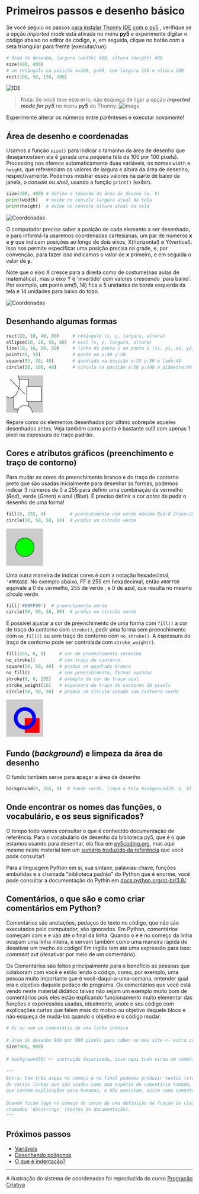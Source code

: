 # Primeiros passos e desenho básico

Se você seguiu os passos [para instalar Thonny IDE com o py5](https://abav.lugaralgum.com/como-instalar-py5) , verifique se a opção *imported mode* está ativada no menu **py5** e experimente digitar o código abaixo no editor de código, e, em seguida, clique no botão com a seta triangular para frente (executar/*run*):

```python
# área de desenho, largura (width) 400, altura (height) 400
size(400, 400)
# um retângulo na posição x=100, y=50, com largura 150 e altura 200
rect(100, 50, 150, 200)
```

![IDE](assets/01-IDE.png)

> Nota: Se você teve este erro, não esqueça de ligar a opção ***imported mode for py5*** no menu **py5** do Thonny.
> ![image](https://github.com/villares/material-aulas/assets/3694604/f623c0d0-d5f0-4166-83ff-2edb9ea2423d)

Experimente alterar os números entre parênteses e executar novamente!

## Área de desenho e coordenadas

Usamos a função `size()` para indicar o tamanho da área de desenho que desejamos(sem ela é gerada uma pequena tela de 100 por 100 pixels). Processing nos oferece automaticamente duas variáveis, os nomes `width` e `height`, que referenciam os valores de largura e altura da área de desenho, respectivamente. Podemos mostrar esses valores na parte de baixo da janela, o *console* ou *shell*, usando a função `print()` (exibir).

```python
size(400, 400) # define o tamanho da área de deseno (w, h)
print(width)   # exibe no console largura atual da tela
print(height)  # exibe no console altura atual da tela
```

![Coordenadas](assets/01-console.png)

O computador precisa saber a posição de cada elemento a ser desenhado, e para informá-la usaremos coordenadas cartesianas, um par de números **x** e **y** que indicam posições ao longo de dois eixos, X(horizontal) e Y(vertical). Isso nos permite especificar uma posição precisa na grade, e, por convenção, para fazer isso indicamos o valor de **x** primeiro, e em seguida o valor de **y**.

Note que o eixo X cresce para a direita como de costume(nas aulas de matemática), mas o eixo Y é 'invertido' com valores crescendo 'para baixo'. Por exemplo, um ponto em(5, 14) fica a 5 unidades da borda esquerda da tela e 14 unidades para baixo do topo.

![Coordenadas](assets/01-coordenadas.jpg)

## Desenhando algumas formas

```python
rect(20, 10, 40, 80)     # retângulo (x, y, largura, altura)
ellipse(10, 20, 50, 80)  # oval (x, y, largura, altura)
line(10, 10, 50, 50)     # linha do ponto 1 ao ponto 2 (x1, y1, x2, y2)
point(40, 50)            # ponto em x:40 y:50
square(55, 30, 40)       # quadrado na posição x:55 y:30 e lado:40
circle(50, 100, 40)      # círculo na posição x:50 y:100 e diâmetro:40
```

![formas basicas](assets/01-formas.png)

Repare como os elementos desenhados por último sobrepõe aqueles desenhados antes. Veja também como ponto é bastante sutíl com apenas 1 pixel na espessura de traço padrão.

## Cores e atributos gráficos (preenchimento e traço de contorno)

Para mudar as cores do preenchimento branco e do traço de contorno preto que são usadas inicialmente para desenhar as formas, podemos indicar 3 números de 0 a 255 para definir uma combinação de vermelho (*Red*), verde (*Green*) e azul (*Blue*). É preciso definir a cor *antes* de pedir o desenho de uma forma!

```python
fill(0, 255, 0)         # preenchimento com verde máximo Red:0 Green:255 Blue:0
circle(50, 50, 50, 50)  # produz um círculo verde

```

![formas basicas](assets/01-verde.png)

Uma outra maneira de indicar cores é com a notação hexadecimal, `'#RRGGBB`. No exemplo abaixo, FF é 255 em hexadecimal, então `#00FF00` equivale a 0 de vermelho, 255 de verde , e 0 de azul, que resulta no mesmo círculo verde.

```python
fill('#00FF00')  # preenchimento verde
circle(50, 50, 50, 50)  # produz um círculo verde
```

É possível ajustar a cor de preenchimento de uma forma com `fill()` a cor de traço do contorno com `stroke()`, pedir uma forma sem preenchimento com `no_fill()` ou sem traço de contorno com `no_stroke()`. A espessura do traço de contorno pode ser controlada com `stroke_weight()`.

```python
fill(255, 0, 0)     # cor de preenchimento vermelha
no_stroke()         # sem traço de contorno
square(50, 50, 40)  # produz um quadrado branco 
no_fill()           # sem preenchimento, formas vazadas
stroke(0, 0, 255)   # exemplo de cor do traço azul 
stroke_weight(10)   # espessura do traço de contorno 10 pixels
circle(50, 50, 50)  # produz um círculo vazado com contorno verde
```

![formas basicas](assets/01-stroke.png)

## Fundo (*background*) e limpeza da área de desenho

O fundo também serve para apagar a área de desenho

```python
background(0, 255, 0)  # fundo verde, limpa a tela background(R, G, B)
```

## Onde encontrar os nomes das funções, o vocabulário, e os seus significados?

O tempo todo vamos consultar o que é conhecido documentação de referência. Para o vocabulário de desenho da biblioteca py5, que é o que estamos usando para desenhar, ela fica em [py5coding.org](https://py5coding.org/reference/summary.html), mas aqui mesmo neste material tem um [sumário traduzido da referência](sumario-referencia-py5.md) que você pode consultar!

Para a linguagem Python em si, sua sintaxe, palavras-chave, funções embutidas e a chamada "biblioteca padrão" do Python que é enorme, você pode consultar a documentação do Pythin em [docs.python.org/pt-br/3.8/](https://docs.python.org/pt-br/3.8/).

## Comentários, o que são e como criar comentários em Python?

Comentários são anotações, pedaços de texto no código, que não são executados pelo computador, são ignorados. Em Python, comentários começam com `#` e vão até o final da linha. Quando o `#` é no começo da linha ocupam uma linha inteira, e servem também como uma maneira rápida de desativar um trecho do código! Em inglês tem até uma expressão para isso: *comment out* (desativar por meio de um comentário).

Os Comentários são feitos principalmente para o benefício as pessoas que colaboram com você e estão lendo o código, como, por exemplo, uma pessoa muito importante que é você-daqui-a-uma-semana, entender qual era o objetivo daquele pedaço do programa. Os comentários que você está vendo neste material didático talvez não sejam um exemplo muito bom de comentários pois eles estão explicando funcionamento muito elementar das funções e experessões usadas, idealmente, anote o seu código com explicações curtas que falem mais do motivo ou objetivo daquele bloco e não esqueça de mudá-los quando o objetivo e o código mudar.

```python
# Oi eu sou um comentário de uma linha inteira

# área de desenho 900 por 900 pixels para caber no meu site <- outro comentário
size(900, 900)

# background(0) <- instrução desativada, isso aqui tudo virou um comentário!

"""
Extra: Com três aspas no começo e no final podemos produzir textos (strings)
de várias linhas que são usados como uma espécie de comentário também, uma vez
que contém explicações para humanos, e não executam, assim como comentários.

Quando ficam logo no começo do corpo de uma definição de função ou classe, são
chamados 'docstrings' (textos de documentação).
"""
```

## Próximos passos

- [Variáveis](variaveis.md)
- [Desenhando polígonos](poligonos_1.md)
- [O que é indentação?](indentacao.md)

---

A ilustração do sistema de coordenadas foi reproduzida do curso [Progração Criativa](https://arteprog.space/programacao-criativa/)
